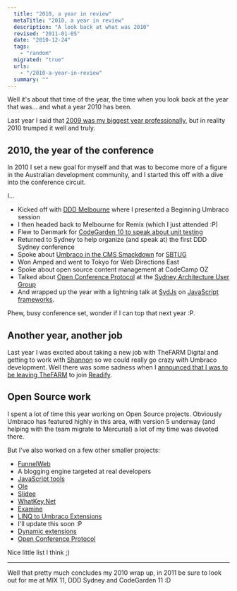 ```yaml
---
  title: "2010, a year in review"
  metaTitle: "2010, a year in review"
  description: "A look back at what was 2010"
  revised: "2011-01-05"
  date: "2010-12-24"
  tags: 
    - "random"
  migrated: "true"
  urls: 
    - "/2010-a-year-in-review"
  summary: ""
---
```

Well it's about that time of the year, the time when you look back at the year that was... and what a year 2010 has been.

Last year I said that [2009 was my biggest year professionally][1], but in reality 2010 trumped it well and truly.

## 2010, the year of the conference

In 2010 I set a new goal for myself and that was to become more of a figure in the Australian development community, and I started this off with a dive into the conference circuit.

I...

* Kicked off with [DDD Melbourne][2] where I presented a Beginning Umbraco session
* I then headed back to Melbourne for Remix (which I just attended :P)
* Flew to Denmark for [CodeGarden 10 to speak about unit testing][3]
* Returned to Sydney to help organize (and speak at) the first DDD Sydney conference
* Spoke about [Umbraco in the CMS Smackdown][4] for [SBTUG][5]
* Won Amped and went to Tokyo for Web Directions East
* Spoke about open source content management at CodeCamp OZ 
* Talked about [Open Conference Protocol][6] at the [Sydney Architecture User Group][7]
* And wrapped up the year with a lightning talk at [SydJs][8] on [JavaScript frameworks][9].

Phew, busy conference set, wonder if I can top that next year :P.

## Another year, another job

Last year I was excited about taking a new job with TheFARM Digital and getting to work with [Shannon][10] so we could really go crazy with Umbraco development. Well there was some sadness when I [announced that I was to be leaving TheFARM][11] to join [Readify][12].

## Open Source work

I spent a lot of time this year working on Open Source projects. Obviously Umbraco has featured highly in this area, with version 5 underway (and helping with the team migrate to Mercurial) a lot of my time was devoted there.

But I've also worked on a few other smaller projects:

 * [FunnelWeb][13]
  * A blogging engine targeted at real developers
 * [JavaScript tools][14]
 * [Ole][15]
 * [Slidee][16]
 * [WhatKey.Net][17]
 * [Examine][18]
 * [LINQ to Umbraco Extensions][19]
  * I'll update this soon :P
 * [Dynamic extensions][20]
 * [Open Conference Protocol][21]

Nice little list I think ;)


----------

Well that pretty much concludes my 2010 wrap up, in 2011 be sure to look out for me at MIX 11, DDD Sydney and CodeGarden 11 :D


  [1]: /2009-a-year-in-review
  [2]: /dddmelbourne-umbraco
  [3]: /codegarden-10
  [4]: http://www.slideshare.net/CraigBailey/umbraco-in-10-minutes
  [5]: http://www.sbtug.com/
  [6]: http://openconferenceprotocol.org
  [7]: http://thesaug.org/
  [8]: http://sydjs.com
  [9]: /sydjs-javascript-frameworks
  [10]: http://shazwazza.com
  [11]: /all-good-things-come-to-an-end
  [12]: http://readify.net
  [13]: http://www.funnelweblog.com/
  [14]: /javascript-tools
  [15]: /ole
  [16]: http://hg.slace.biz/slidee
  [17]: /whatkey-net-for-your-javascript-keycode-glory
  [18]: http://examine.codeplex.com
  [19]: /linq-to-umbraco-extensions
  [20]: /dynamics-library
  [21]: http://openconferenceprotocol.org